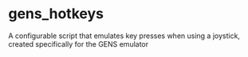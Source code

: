 # gens_hotkeys
 A configurable script that emulates key presses when using a joystick, created specifically for the GENS emulator
